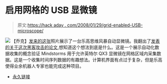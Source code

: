 # 启用网格的 USB 显微镜

> 原文:[https://hack aday . com/2008/01/29/grid-enabled-USB-microscope/](https://hackaday.com/2008/01/29/grid-enabled-usb-microscope/)

![](../Images/c836b46eeb7473167c2c9a561fd9c768.png)
【乔克】[发来的这张](http://gallery.combe.chem.soton.ac.uk/Lego_Post)照片展示了一台乐高思维风暴自动显微镜。我翻出了[发表的关于这次黑客攻击的论文](http://eprints.soton.ac.uk/45432/),想知道这个想法到底是什么。这是一个展示自动化数据收集的概念验证 Mindstorms 用于允许英特尔 QX3 显微镜在网格区域内采集数据。这是一个收集时间序列数据的有趣想法。计算机界面有点过于复杂，但是乐高使得业余机器人专家也能完成这种项目。

*   [永久链接](http://gallery.combe.chem.soton.ac.uk/Lego_Post)